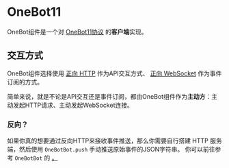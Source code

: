 # OneBot11

OneBot组件是一个对
[OneBot11协议](https://github.com/botuniverse/onebot-11)
的**客户端**实现。

## 交互方式

OneBot组件选择使用 
[正向 HTTP](https://github.com/botuniverse/onebot-11/blob/master/communication/http.md)
作为API交互方式、
[正向 WebSocket](https://github.com/botuniverse/onebot-11/blob/master/communication/ws.md)
作为事件订阅的方式。

简单来说，就是不论是API交互还是事件订阅，都由OneBot组件作为**主动方**：主动发起HTTP请求、主动发起WebSocket连接。

### 反向？

如果你真的想要通过反向HTTP来接收事件推送，那么你需要自行搭建 HTTP 服务端，然后使用 `OneBotBot.push` 手动推送原始事件的JSON字符串。
你可以前往参考 
`OneBotBot` 的
<a href="onebot11-OneBotBot.md#外部事件" /> 。
